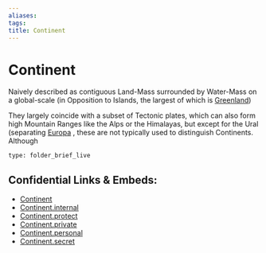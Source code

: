 ```yaml
---
aliases: 
tags: 
title: Continent 
---
```

# Continent 

Naively described as  contiguous Land-Mass surrounded by Water-Mass on a global-scale (in Opposition to Islands, the largest of which is [Greenland](geo/Continent/Europe/Greenland.md))

They largely coincide with a subset of Tectonic plates, which can also form high Mountain Ranges like the Alps or the Himalayas, but except for the Ural (separating [Europa](geo/Continent/Europe.md) , these are not typically used to distinguish Continents. 
Although 

```ccard
type: folder_brief_live
```
 


## Confidential Links & Embeds: 
- [Continent](../../_public/geo/Continent.md) 
- [Continent.internal](../../_internal/geo/Continent.internal.md) 
- [Continent.protect](../../_protect/geo/Continent.protect.md) 
- [Continent.private](../../_private/geo/Continent.private.md) 
- [Continent.personal](../../_personal/geo/Continent.personal.md) 
- [Continent.secret](../../_secret/geo/Continent.secret.md)

